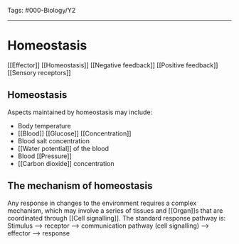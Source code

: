 Tags: #000-Biology/Y2 

---
# Homeostasis
[[Effector]]
[[Homeostasis]]
[[Negative feedback]]
[[Positive feedback]]
[[Sensory receptors]]

## Homeostasis
Aspects maintained by homeostasis may include: 
- Body temperature
- [[Blood]] [[Glucose]] [[Concentration]]
- Blood salt concentration
- [[Water potential]] of the blood
- Blood [[Pressure]] 
- [[Carbon dioxide]] concentration
## The mechanism of homeostasis
Any response in changes to the environment requires a complex mechanism, which may involve a series of tissues and [[Organ]]s that are coordinated through [[Cell signalling]]. The standard response pathway is: 
Stimulus --> receptor --> communication pathway (cell signalling) --> effector --> response

